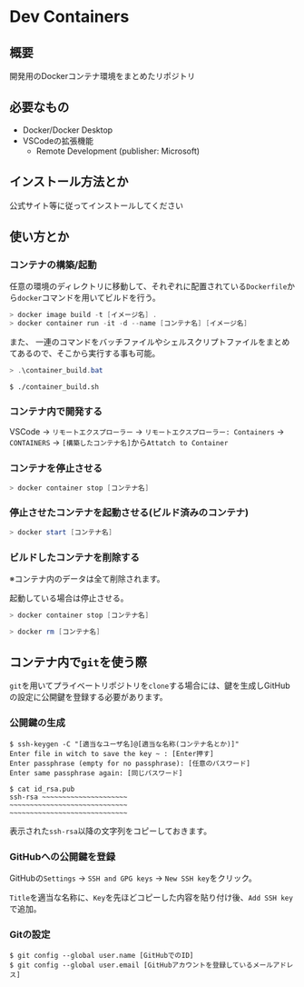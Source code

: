 # Dev Containers
## 概要
開発用のDockerコンテナ環境をまとめたリポジトリ

## 必要なもの
- Docker/Docker Desktop
- VSCodeの拡張機能
    - Remote Development (publisher: Microsoft)

## インストール方法とか
公式サイト等に従ってインストールしてください

## 使い方とか
### コンテナの構築/起動
任意の環境のディレクトリに移動して、それぞれに配置されている`Dockerfile`から`docker`コマンドを用いてビルドを行う。
```powershell
> docker image build -t [イメージ名] .
> docker container run -it -d --name [コンテナ名] [イメージ名]
```

また、 一連のコマンドをバッチファイルやシェルスクリプトファイルをまとめてあるので、そこから実行する事も可能。
```powershell
> .\container_build.bat
```

```shell
$ ./container_build.sh
```

### コンテナ内で開発する
VSCode -> `リモートエクスプローラー` -> `リモートエクスプローラー: Containers` -> `CONTAINERS` -> `[構築したコンテナ名]`から`Attatch to Container`

### コンテナを停止させる
```powershell
> docker container stop [コンテナ名]
```

### 停止させたコンテナを起動させる(ビルド済みのコンテナ)
```powershell
> docker start [コンテナ名]
```

### ビルドしたコンテナを削除する
※コンテナ内のデータは全て削除されます。

起動している場合は停止させる。
```powershell
> docker container stop [コンテナ名]
```

```powershell
> docker rm [コンテナ名]
```

## コンテナ内で`git`を使う際
`git`を用いてプライベートリポジトリを`clone`する場合には、鍵を生成しGitHubの設定に公開鍵を登録する必要があります。

### 公開鍵の生成
```shell
$ ssh-keygen -C "[適当なユーザ名]@[適当な名称(コンテナ名とか)]"
Enter file in witch to save the key ~ : [Enter押す]
Enter passphrase (empty for no passphrase): [任意のパスワード]
Enter same passphrase again: [同じパスワード]

$ cat id_rsa.pub
ssh-rsa ~~~~~~~~~~~~~~~~~~~~~
~~~~~~~~~~~~~~~~~~~~~~~~~~~~~
~~~~~~~~~~~~~~~~~~~~~~~~~~~~~
```

表示された`ssh-rsa`以降の文字列をコピーしておきます。

### GitHubへの公開鍵を登録
GitHubの`Settings` -> `SSH and GPG keys` -> `New SSH key`をクリック。

`Title`を適当な名称に、`Key`を先ほどコピーした内容を貼り付け後、`Add SSH key`で追加。

### Gitの設定
```shell
$ git config --global user.name [GitHubでのID]
$ git config --global user.email [GitHubアカウントを登録しているメールアドレス]
```